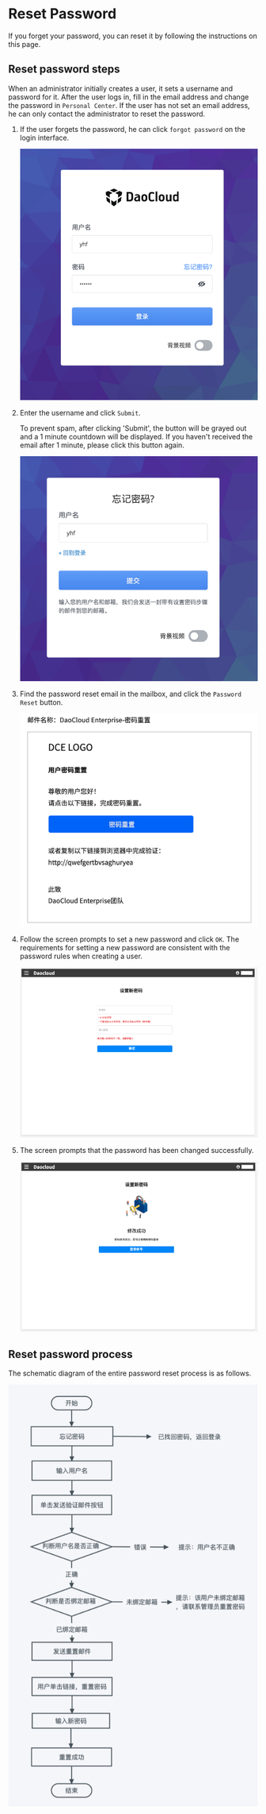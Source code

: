 # Reset Password

If you forget your password, you can reset it by following the instructions on this page.

## Reset password steps

When an administrator initially creates a user, it sets a username and password for it.
After the user logs in, fill in the email address and change the password in `Personal Center`.
If the user has not set an email address, he can only contact the administrator to reset the password.

1. If the user forgets the password, he can click `forgot password` on the login interface.

    ![Login Screen](../images/password00.png)

1. Enter the username and click `Submit`.

    To prevent spam, after clicking 'Submit', the button will be grayed out and a 1 minute countdown will be displayed.
    If you haven't received the email after 1 minute, please click this button again.

    ![Password reset process](../images/password02.png)

1. Find the password reset email in the mailbox, and click the `Password Reset` button.

    ![Password reset process](../images/password03.png)

1. Follow the screen prompts to set a new password and click `OK`. The requirements for setting a new password are consistent with the password rules when creating a user.

    ![Password reset process](../images/password04.png)

1. The screen prompts that the password has been changed successfully.

    ![Password reset process](../images/password05.png)

## Reset password process

The schematic diagram of the entire password reset process is as follows.

![Password reset process](../images/password01.png)